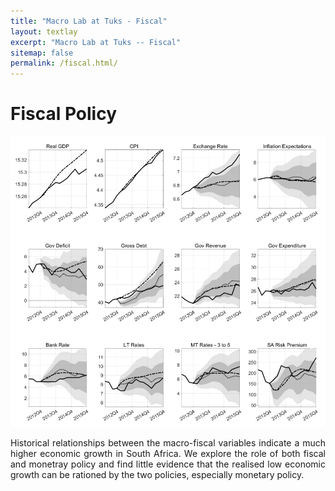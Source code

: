 ```yaml
---
title: "Macro Lab at Tuks - Fiscal"
layout: textlay
excerpt: "Macro Lab at Tuks -- Fiscal"
sitemap: false
permalink: /fiscal.html/
---
```


# Fiscal Policy
<img src="images/pubpic/stagnation_macro.png" alt="Conditional forecasting"/>
<p align="justify"> Historical relationships between the macro-fiscal variables indicate a much higher economic growth in South Africa. We explore the role of both fiscal and monetray policy and find little evidence that the realised low economic growth can be rationed by the two policies, especially monetary policy. </p>
